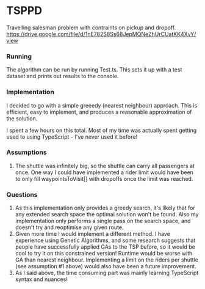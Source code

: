 # TSPPD

Travelling salesman problem with contraints on pickup and dropoff.
https://drive.google.com/file/d/1nE782S8Ss68JepMQNeZhUrCUatKK4XvY/view

### Running

The algorithm can be run by running Test.ts. This sets it up with a test dataset and prints out results to the console.

### Implementation

I decided to go with a simple greeedy (nearest neighbour) approach. This is efficient, easy to implement, and produces a reasonable approximation of the solution.

I spent a few hours on this total. Most of my time was actually spent getting used to using TypeScript - I've never used it before!

### Assumptions

1. The shuttle was infinitely big, so the shuttle can carry all passengers at once. One way I could have implemented a rider limit would have been to only fill waypointsToVisit[] with dropoffs once the limit was reached.

### Questions

1. As this implementation only provides a greedy search, it's likely that for any extended search space the optimal solution won't be found. Also my implementation only performs a single pass on the search space, and doesn't try and reoptimise any given route.
2. Given more time I would implement a different method. I have experience using Genetic Algorithms, and some research suggests that people have successfully applied GAs to the TSP before, so it would be cool to try it on this constrained version! Runtime would be worse with GA than nearest neighbour. Implementing a limit on the riders per shuttle (see assumption #1 above) would also have been a future improvement.
3. As I said above, the time consuming part was mainly learning TypeScript syntax and nuances!
